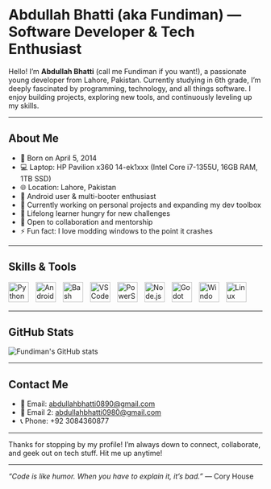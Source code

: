 # Abdullah Bhatti (aka Fundiman) — Software Developer & Tech Enthusiast

Hello! I’m **Abdullah Bhatti** (call me Fundiman if you want!), a passionate young developer from Lahore, Pakistan. Currently studying in 6th grade, I’m deeply fascinated by programming, technology, and all things software. I enjoy building projects, exploring new tools, and continuously leveling up my skills.

---

## About Me

- 🎂 Born on April 5, 2014  
- 💻 Laptop: HP Pavilion x360 14-ek1xxx (Intel Core i7-1355U, 16GB RAM, 1TB SSD)  
- 🌐 Location: Lahore, Pakistan  
- 📱 Android user & multi-booter enthusiast  
- 🔭 Currently working on personal projects and expanding my dev toolbox  
- 🌱 Lifelong learner hungry for new challenges  
- 🤝 Open to collaboration and mentorship  
- ⚡ Fun fact: I love modding windows to the point it crashes

---

## Skills & Tools

<p align="left">
  <img src="https://cdn.jsdelivr.net/gh/devicons/devicon/icons/python/python-original.svg" alt="Python" width="40" height="40" style="margin-right: 10px;" />
  <img src="https://cdn.jsdelivr.net/gh/devicons/devicon/icons/android/android-original.svg" alt="Android" width="40" height="40" style="margin-right: 10px;" />
  <img src="https://cdn.jsdelivr.net/gh/devicons/devicon/icons/bash/bash-original.svg" alt="Bash" width="40" height="40" style="margin-right: 10px;" />
  <img src="https://cdn.jsdelivr.net/gh/devicons/devicon/icons/vscode/vscode-original.svg" alt="VSCode" width="40" height="40" style="margin-right: 10px;" />
  <img src="https://cdn.jsdelivr.net/gh/devicons/devicon/icons/powershell/powershell-original.svg" alt="PowerShell" width="40" height="40" style="margin-right: 10px;" />
  <img src="https://cdn.jsdelivr.net/gh/devicons/devicon/icons/nodejs/nodejs-original.svg" alt="Node.js" width="40" height="40" style="margin-right: 10px;" />
  <img src="https://cdn.jsdelivr.net/gh/devicons/devicon/icons/godot/godot-original.svg" alt="Godot" width="40" height="40" style="margin-right: 10px;" />
  <img src="https://cdn.jsdelivr.net/gh/devicons/devicon/icons/windows8/windows8-original.svg" alt="Windows" width="40" height="40" style="margin-right: 10px;" />
  <img src="https://cdn.jsdelivr.net/gh/devicons/devicon/icons/linux/linux-original.svg" alt="Linux" width="40" height="40" style="margin-right: 10px;" />
</p>

---

## GitHub Stats

![Fundiman's GitHub stats](https://github-readme-stats.vercel.app/api?username=Fundiman&show_icons=true&theme=github_dark)

---

## Contact Me

- 📧 Email: abdullahbhatti0890@gmail.com  
- 📧 Email 2: abdullahbhatti0980@gmail.com
- 📞 Phone: +92 3084360877

---

Thanks for stopping by my profile! I’m always down to connect, collaborate, and geek out on tech stuff. Hit me up anytime!

---

*“Code is like humor. When you have to explain it, it’s bad.”* — Cory House
